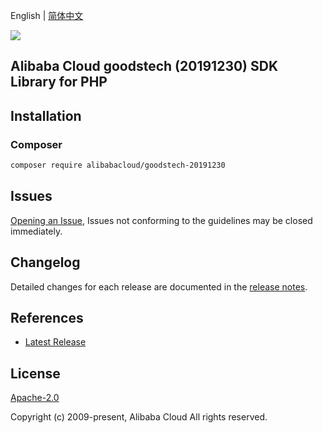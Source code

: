 English | [简体中文](README-CN.md)

![](https://aliyunsdk-pages.alicdn.com/icons/AlibabaCloud.svg)

## Alibaba Cloud goodstech (20191230) SDK Library for PHP

## Installation

### Composer

```bash
composer require alibabacloud/goodstech-20191230
```

## Issues

[Opening an Issue](https://github.com/aliyun/alibabacloud-sdk/issues/new), Issues not conforming to the guidelines may be closed immediately.

## Changelog

Detailed changes for each release are documented in the [release notes](./ChangeLog.txt).

## References

* [Latest Release](https://github.com/aliyun/alibabacloud-sdk)

## License

[Apache-2.0](http://www.apache.org/licenses/LICENSE-2.0)

Copyright (c) 2009-present, Alibaba Cloud All rights reserved.
